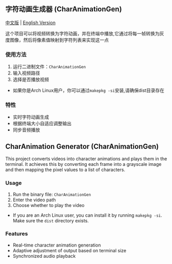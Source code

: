 ## 字符动画生成器 (CharAnimationGen)
[中文版](#字符动画生成器-charanimationgen) | [English Version](#charanimation-generator-charanimationgen)

这个项目可以将视频转换为字符动画，并在终端中播放,它通过将每一帧转换为灰度图像，然后将像素值映射到字符列表来实现这一点

### 使用方法

1.  运行二进制文件：`CharAnimationGen`
2.  输入视频路径
3.  选择是否播放视频

* 如果你是Arch Linux用户，你可以通过`makepkg -si`安装,请确保dist目录存在

### 特性

*   实时字符动画生成
*   根据终端大小自适应调整输出
*   同步音频播放


## CharAnimation Generator (CharAnimationGen)

This project converts videos into character animations and plays them in the terminal. It achieves this by converting each frame into a grayscale image and then mapping the pixel values to a list of characters.

### Usage

1. Run the binary file: `CharAnimationGen`
2. Enter the video path
3. Choose whether to play the video

* If you are an Arch Linux user, you can install it by running `makepkg -si`. Make sure the `dist` directory exists.
### Features

* Real-time character animation generation
* Adaptive adjustment of output based on terminal size
* Synchronized audio playback


